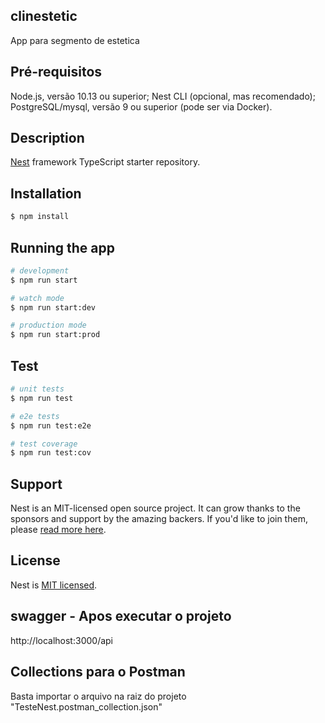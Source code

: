 ## clinestetic
App para segmento de estetica

## Pré-requisitos

Node.js, versão 10.13 ou superior;
Nest CLI (opcional, mas recomendado);
PostgreSQL/mysql, versão 9 ou superior (pode ser via Docker).
## Description

[Nest](https://github.com/nestjs/nest) framework TypeScript starter repository.

## Installation

```bash
$ npm install
```

## Running the app

```bash
# development
$ npm run start

# watch mode
$ npm run start:dev

# production mode
$ npm run start:prod
```

## Test

```bash
# unit tests
$ npm run test

# e2e tests
$ npm run test:e2e

# test coverage
$ npm run test:cov
```

## Support

Nest is an MIT-licensed open source project. It can grow thanks to the sponsors and support by the amazing backers. If you'd like to join them, please [read more here](https://docs.nestjs.com/support).


## License

  Nest is [MIT licensed](https://github.com/nestjs/nest/blob/master/LICENSE).

## swagger - Apos executar o projeto
http://localhost:3000/api

## Collections para o Postman
 Basta importar  o arquivo na raiz do projeto "TesteNest.postman_collection.json"